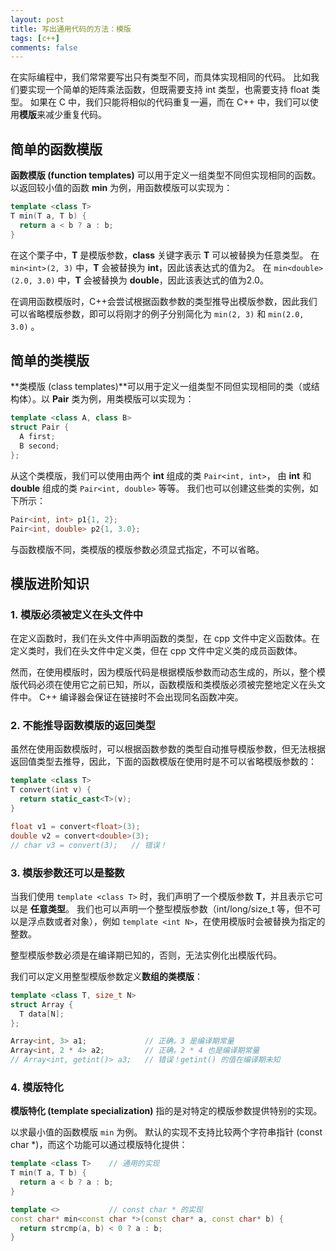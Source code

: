 ```yaml
---
layout: post
title: 写出通用代码的方法：模版
tags: [c++]
comments: false
---
```


在实际编程中，我们常常要写出只有类型不同，而具体实现相同的代码。
比如我们要实现一个简单的矩阵乘法函数，但既需要支持 int 类型，也需要支持 float 类型。
如果在 C 中，我们只能将相似的代码重复一遍，而在 C++ 中，我们可以使用**模版**来减少重复代码。

<!--more-->

## 简单的函数模版 ##

**函数模版 (function templates)** 可以用于定义一组类型不同但实现相同的函数。以返回较小值的函数 **min** 为例，用函数模版可以实现为：

```cpp
template <class T>
T min(T a, T b) {
  return a < b ? a : b;
}
```

在这个栗子中，**T** 是模版参数，**class** 关键字表示 **T** 可以被替换为任意类型。
在 `min<int>(2, 3)` 中，**T** 会被替换为 **int**，因此该表达式的值为2。
在 `min<double>(2.0, 3.0)` 中，**T** 会被替换为 **double**，因此该表达式的值为2.0。

在调用函数模版时，C++会尝试根据函数参数的类型推导出模版参数，因此我们可以省略模版参数，即可以将刚才的例子分别简化为 `min(2, 3)` 和 `min(2.0, 3.0)` 。

## 简单的类模版 ##

**类模版 (class templates)**可以用于定义一组类型不同但实现相同的类（或结构体）。以 **Pair** 类为例，用类模版可以实现为：

```cpp
template <class A, class B>
struct Pair {
  A first;
  B second;
};
```

从这个类模版，我们可以使用由两个 **int** 组成的类 `Pair<int, int>`，
由 **int** 和 **double** 组成的类 `Pair<int, double>` 等等。
我们也可以创建这些类的实例，如下所示：

```cpp
Pair<int, int> p1{1, 2};
Pair<int, double> p2{1, 3.0};
```

与函数模版不同，类模版的模版参数必须显式指定，不可以省略。

## 模版进阶知识 ##

### 1. 模版必须被定义在头文件中 ###

在定义函数时，我们在头文件中声明函数的类型，在 cpp 文件中定义函数体。在定义类时，我们在头文件中定义类，但在 cpp 文件中定义类的成员函数体。

然而，在使用模版时，因为模版代码是根据模版参数而动态生成的，所以，整个模版代码必须在使用它之前已知，所以，函数模版和类模版必须被完整地定义在头文件中。
C++ 编译器会保证在链接时不会出现同名函数冲突。


### 2. 不能推导函数模版的返回类型 ###

虽然在使用函数模版时，可以根据函数参数的类型自动推导模版参数，但无法根据返回值类型去推导，因此，下面的函数模版在使用时是不可以省略模版参数的：

```cpp
template <class T>
T convert(int v) {
  return static_cast<T>(v);
}

float v1 = convert<float>(3);
double v2 = convert<double>(3);
// char v3 = convert(3);   // 错误！
```

### 3. 模版参数还可以是整数 ###

当我们使用 `template <class T>` 时，我们声明了一个模版参数 **T**，并且表示它可以是 **任意类型**。
我们也可以声明一个整型模版参数（int/long/size_t 等，但不可以是浮点数或者对象），例如 `template <int N>`，在使用模版时会被替换为指定的整数。

整型模版参数必须是在编译期已知的，否则，无法实例化出模版代码。

我们可以定义用整型模版参数定义**数组的类模版**：

```cpp
template <class T, size_t N>
struct Array {
  T data[N];
};

Array<int, 3> a1;             // 正确。3 是编译期常量
Array<int, 2 * 4> a2;         // 正确。2 * 4 也是编译期常量
// Array<int, getint()> a3;   // 错误！getint() 的值在编译期未知
```

### 4. 模版特化 ###

**模版特化 (template specialization)** 指的是对特定的模版参数提供特别的实现。

以求最小值的函数模版 `min` 为例。
默认的实现不支持比较两个字符串指针 (const char *)，而这个功能可以通过模版特化提供：

```cpp
template <class T>    // 通用的实现
T min(T a, T b) {
  return a < b ? a : b;
}

template <>           // const char * 的实现
const char* min<const char *>(const char* a, const char* b) {
  return strcmp(a, b) < 0 ? a : b;
}
```

